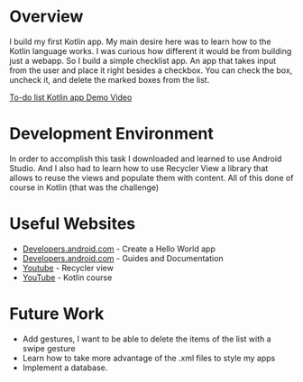 # Overview

I build my first Kotlin app. My main desire here was to learn how to the Kotlin language works. I was curious how different it would be from building just a webapp. So I build a simple checklist app. An app that takes input from the user and place it right besides a checkbox. You can check the box, uncheck it, and delete the marked boxes from the list. 

[To-do list Kotlin app Demo Video](https://youtu.be/z6VBQcOMu-s)

# Development Environment

In order to accomplish this task I downloaded and learned to use Android Studio. And I also had to learn how to use Recycler View a library that allows to reuse the views and populate them with content. All of this done of course in Kotlin (that was the challenge)

# Useful Websites

* [Developers.android.com](https://developer.android.com/training/basics/firstapp) - Create a Hello World app
* [Developers.android.com](https://developer.android.com/guide) - Guides and Documentation 
* [Youtube](https://www.youtube.com/watch?v=Mc0XT58A1Z4) -      Recycler view
* [YouTube](https://www.youtube.com/watch?v=F9UC9DY-vIU&t=2860s) - Kotlin course


# Future Work

* Add gestures, I want to be able to delete the items of the list with a swipe gesture
* Learn how to take more advantage of the .xml files to style my apps
* Implement a database. 